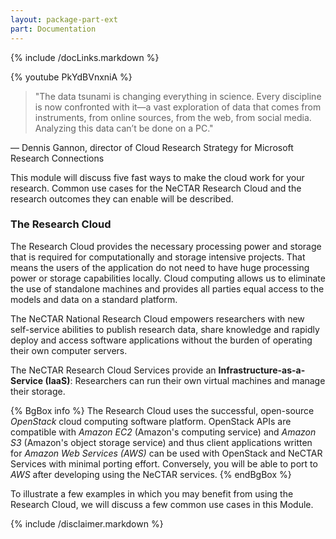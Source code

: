 ```yaml
---
layout: package-part-ext
part: Documentation
---
```


{% include /docLinks.markdown %}

{% youtube PkYdBVnxniA %}


> "The data tsunami is changing everything in science. Every discipline is now confronted with it—a vast exploration of data that comes from instruments, from online sources, from the web, from social media. Analyzing this data can’t be done on a PC."

— Dennis Gannon, director of Cloud Research Strategy for Microsoft Research Connections

This module will discuss five fast ways to make the cloud work for your research. Common use cases for the NeCTAR Research Cloud and the research outcomes they can enable will be described.

### The Research Cloud

The Research Cloud provides the necessary processing power and storage that is required for computationally and  storage intensive projects. That means the users of the application do not need to have huge processing power or storage capabilities locally. Cloud computing allows us to eliminate the use of standalone machines and provides all parties equal access to the models and data on a standard platform.

The NeCTAR National Research Cloud empowers researchers with new self-service abilities to publish research data, share knowledge and rapidly deploy and access software applications without the burden of operating their own computer servers.

The NeCTAR Research Cloud Services provide an **Infrastructure-as-a-Service (IaaS)**: Researchers can run their own virtual machines and manage their storage.

{% BgBox info %}
The Research Cloud uses the successful, open-source *OpenStack* cloud computing software platform. OpenStack APIs are compatible with *Amazon EC2* (Amazon's computing service) and *Amazon S3* (Amazon's object storage service) and thus client applications written for *Amazon Web Services (AWS)* can be used with OpenStack and NeCTAR Services with minimal porting effort. Conversely, you will be able to port to *AWS* after developing using the NeCTAR services.
{% endBgBox %}


To illustrate a few examples in which you may benefit from using the Research Cloud, we will discuss a few common use cases in this Module.

{% include /disclaimer.markdown %}

